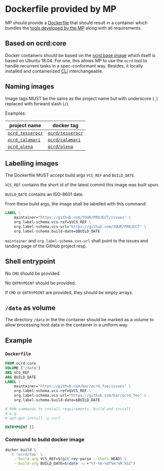 # Dockerfile provided by MP

MP should provide a
[Dockerfile](https://docs.docker.com/engine/reference/builder/) that should
result in a container which bundles the [tools developed by the MP](cli) along
with all requirements.

## Based on ocrd:core

Docker containers should be based on the [ocrd base
image](https://hub.docker.com/r/ocrd/core/) which itself is based on Ubuntu
18.04. For one, this allows MP to use the `ocrd` tool to handle recurrent tasks
in a spec-conformant way. Besides, it locally installed and containerized
[CLI](cli) interchangeable.

## Naming images

Image tags MUST be the same as the project name but with underscore (`_`)
replaced with forward slash (`/`).

Examples:

| project name                                                | docker tag                                                  |
| ---                                                         | ---                                                         |
| [`ocrd_tesserocr`](https://github.com/OCR-D/ocrd_tesserocr) | [`ocrd/tesserocr`](https://hub.docker.com/r/ocrd/tesserocr) |
| [`ocrd_calamari`](https://github.com/OCR-D/ocrd_calamari)   | [`ocrd/calamari`](https://hub.docker.com/r/ocrd/calamari)   |
| [`ocrd_olena`](https://github.com/OCR-D/ocrd_olena)         | [`ocrd/olena`](https://hub.docker.com/r/ocrd/olena)         |

## Labelling images

The Dockerfile MUST accept build args `VCS_REF` and `BUILD_DATE`.

`VCS_REF` contains the short id of the latest commit this image was built upon.

`BUILD_DATE` contains an ISO-8601 date.

From these build args, the image shall be labelled with this command:

```dockerfile
LABEL \
    maintainer="https://github.com/YOUR/PROJECT/issues" \
    org.label-schema.vcs-ref=$VCS_REF \
    org.label-schema.vcs-url="https://github.com/YOUR/PROJECT" \
    org.label-schema.build-date=$BUILD_DATE
```

`maintainer` and `org.label-schema.cvs-url` shall point to the issues and
landing page of the GitHub project resp.

## Shell entrypoint

No `CMD` should be provided.

No `ENTRYPOINT` should be provided.

If `CMD` or `ENTRYPOINT` are provided, they should be empty arrays.

## `/data` as volume

The directory `/data` in the the container should be marked as a volume to
allow processing host data in the container in a uniform way.

## Example

### `Dockerfile`

```dockerfile
FROM ocrd:core
VOLUME ["/data"]
ARG VCS_REF
ARG BUILD_DATE
LABEL \
    maintainer="https://github.com/bar/ocrd_foo/issues" \
    org.label-schema.vcs-ref=$VCS_REF \
    org.label-schema.vcs-url="https://github.com/bar/ocrd_foo" \
    org.label-schema.build-date=$BUILD_DATE

# RUN-commands to install requirements, build and install
# e.g.
# apt-get install -y curl

ENTRYPOINT []
```

### Command to build docker image

```sh
docker build \
  -t 'ocrd/foo' \
	--build-arg VCS_REF=$(git rev-parse --short HEAD) \
	--build-arg BUILD_DATE=$(date -u +"%Y-%m-%dT%H:%M:%SZ")
```
